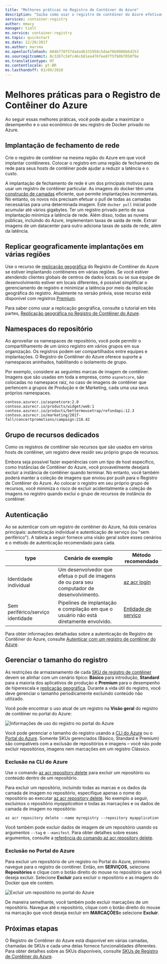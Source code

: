 ```yaml
---
title: "Melhores práticas no Registro de Contêiner do Azure"
description: "Saiba como usar o registro de contêiner do Azure efetivamente seguindo estas melhores práticas."
services: container-registry
author: mmacy
manager: timlt
ms.service: container-registry
ms.topic: quickstart
ms.date: 12/20/2017
ms.author: marsma
ms.openlocfilehash: 684b778f57da4adb331958c5daef6b9906b6d253
ms.sourcegitcommit: 8c3267c34fc46c681ea476fee87f5fb0bf858f9e
ms.translationtype: HT
ms.contentlocale: pt-BR
ms.lasthandoff: 03/09/2018
---
```

# <a name="best-practices-for-azure-container-registry"></a>Melhores práticas para o Registro de Contêiner do Azure

Ao seguir essas melhores práticas, você pode ajudar a maximizar o desempenho e o uso econômico de seu registro de Docker privado no Azure.

## <a name="network-close-deployment"></a>Implantação de fechamento de rede

Crie o registro de contêiner na mesma região do Azure em que você implantar contêineres. Colocar o registro em uma região de fechamento de rede para seus hosts de contêiner pode ajudar a reduzir a latência e o custo.

A implantação de fechamento de rede é um dos principais motivos para usar um registro de contêiner particular. As imagens do docker têm uma [construção de camadas](https://docs.docker.com/engine/userguide/storagedriver/imagesandcontainers/) eficiente, que permite implantações incrementais. No entanto, os novos nós precisam efetuar o pull de todas as camadas necessárias para uma determinada imagem. Este `docker pull` inicial pode acumular até vários gigabytes. Ter um registro privado perto de sua implantação minimiza a latência de rede.
Além disso, todas as nuvens públicas, incluindo do Azure, implementam taxas de saída de rede. Extrair imagens de um datacenter para outro adiciona taxas de saída de rede, além da latência.

## <a name="geo-replicate-multi-region-deployments"></a>Replicar geograficamente implantações em várias regiões

Use o recurso de [replicação geográfica](container-registry-geo-replication.md) do Registro de Contêiner do Azure se estiver implantando contêineres em várias regiões. Se você estiver atendendo clientes globais de centros de dados locais ou se sua equipe de desenvolvimento estiver em locais diferentes, é possível simplificar o gerenciamento de registro e minimizar a latência por meio da replicação geográfica do registro. Atualmente na versão prévia, esse recurso está disponível com registros [Premium](container-registry-skus.md).

Para saber como usar a replicação geográfica, consulte o tutorial em três partes, [Replicação geográfica no Registro de Contêiner do Azure](container-registry-tutorial-prepare-registry.md).

## <a name="repository-namespaces"></a>Namespaces do repositório

Ao aproveitar os namespaces de repositório, você pode permitir o compartilhamento de um único registro em vários grupos em sua organização. Os registros podem ser compartilhados entre equipes e implantações. O Registro de Contêiner do Azure oferece suporte a namespaces aninhados, habilitando o isolamento de grupo.

Por exemplo, considere as seguintes marcas de imagem de contêiner. Imagens que são usadas em toda a empresa, como `aspnetcore`, são colocadas no namespace raiz, no caso de imagens de contêiner que pertencem a grupos de Produção e de Marketing, cada uma usa seus próprios namespaces.

```
contoso.azurecr.io/aspnetcore:2.0
contoso.azurecr.io/products/widget/web:1
contoso.azurecr.io/products/bettermousetrap/refundapi:12.3
contoso.azurecr.io/marketing/2017-fall/concertpromotions/campaign:218.42
```

## <a name="dedicated-resource-group"></a>Grupo de recursos dedicados

Como os registros de contêiner são recursos que são usados em vários hosts de contêiner, um registro deve residir seu próprio grupo de recursos.

Embora seja possível fazer experiências com um tipo de host específico, como Instâncias de Contêiner do Azure, você provavelmente desejará excluir a instância de contêiner quando terminar. No entanto, você também poderá manter a coleção de imagens que enviou por push para o Registro de Contêiner do Azure. Ao colocar o registro em seu próprio grupo de recursos, você minimiza o risco de excluir acidentalmente a coleção de imagens no registro quando exclui o grupo de recursos de instância do contêiner.

## <a name="authentication"></a>Autenticação

Ao se autenticar com um registro de contêiner do Azure, há dois cenários principais: autenticação individual e autenticação de serviço (ou "sem periférico"). A tabela a seguir fornece uma visão geral sobre esses cenários e o método de autenticação recomendado para cada.

| type | Cenário de exemplo | Método recomendado |
|---|---|---|
| Identidade individual | Um desenvolvedor que efetua o pull de imagens de ou para seu computador de desenvolvimento. | [az acr login](/cli/azure/acr?view=azure-cli-latest#az_acr_login) |
| Sem periférico/serviço identidade | Pipelines de implantação e compilação em que o usuário não está diretamente envolvido. | [Entidade de serviço](container-registry-authentication.md#service-principal) |

Para obter informações detalhadas sobre a autenticação de Registro de Contêiner do Azure, consulte [Autenticar com um registro de contêiner do Azure](container-registry-authentication.md).

## <a name="manage-registry-size"></a>Gerenciar o tamanho do registro

As restrições de armazenamento de cada [SKU de registro de contêiner][container-registry-skus] devem se alinhar com um cenário típico: **Básico** para introdução, **Standard** para a maioria dos aplicativos de produção e **Premium** para o desempenho de hiperescala e [replicação geográfica][container-registry-geo-replication]. Durante a vida útil do registro, você deve gerenciar o tamanho periodicamente excluindo conteúdo não utilizado.

Você pode encontrar o uso atual de um registro na **Visão geral** do registro de contêiner no portal do Azure:

![Informações de uso do registro no portal do Azure][registry-overview-quotas]

Você pode gerenciar o tamanho do registro usando a [CLI do Azure][azure-cli] ou o [Portal do Azure][azure-portal]. Somente SKUs gerenciados (Básico, Standard e Premium) são compatíveis com a exclusão de repositórios e imagens – você não pode excluir repositórios, imagens nem marcações em um registro Clássico.

### <a name="delete-in-azure-cli"></a>Exclusão na CLI do Azure

Use o comando [az acr repository delete][az-acr-repository-delete] para excluir um repositório ou conteúdo dentro de um repositório.

Para excluir um repositório, incluindo todas as marcas e os dados da camada de imagem no repositório, especifique apenas o nome do repositório ao executar [az acr repository delete][az-acr-repository-delete]. No exemplo a seguir, excluímos o repositório *myapplication* e todas as marcações e os dados de camada de imagem no repositório:

```azurecli
az acr repository delete --name myregistry --repository myapplication
```

Você também pode excluir dados de imagem de um repositório usando os argumentos `--tag` e `--manifest`. Para obter detalhes sobre esses argumentos, consulte a [referência do comando az acr repository delete][az-acr-repository-delete].

### <a name="delete-in-azure-portal"></a>Exclusão no Portal do Azure

Para excluir um repositório de um registro no Portal do Azure, primeiro navegue para o registro de contêiner. Então, em **SERVIÇOS**, selecione **Repositórios** e clique com o botão direito do mouse no repositório que você deseja excluir. Selecione **Excluir** para excluir o repositório e as imagens do Docker que ele contém.

![Excluir um repositório no portal do Azure][delete-repository-portal]

De maneira semelhante, você também pode excluir marcações de um repositório. Navegue até o repositório, clique com o botão direito do mouse na marcação que você deseja excluir em **MARCAÇÕES**e selecione **Excluir**.

## <a name="next-steps"></a>Próximas etapas

O Registro de Contêiner do Azure está disponível em várias camadas, chamadas de SKUs e cada uma delas fornece funcionalidades diferentes. Para obter detalhes sobre as SKUs disponíveis, consulte [SKUs de Registro de Contêiner do Azure](container-registry-skus.md).

<!-- IMAGES -->
[delete-repository-portal]: ./media/container-registry-best-practices/delete-repository-portal.png
[registry-overview-quotas]: ./media/container-registry-best-practices/registry-overview-quotas.png

<!-- LINKS - Internal -->
[az-acr-repository-delete]: /cli/azure/acr/repository#az_acr_repository_delete
[azure-cli]: /cli/azure
[azure-portal]: https://portal.azure.com
[container-registry-geo-replication]: container-registry-geo-replication.md
[container-registry-skus]: container-registry-skus.md
